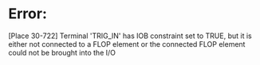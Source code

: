 # Error:
[Place 30-722] Terminal 'TRIG_IN' has IOB constraint set to TRUE, but it is either not connected to a FLOP element or the connected FLOP element could not be brought into the I/O
